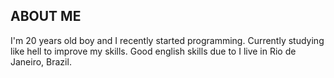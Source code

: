 ## ABOUT ME
I'm 20 years old boy and I recently started programming.
Currently studying like hell to improve my skills.
Good english skills due to 
I live in Rio de Janeiro, Brazil.
